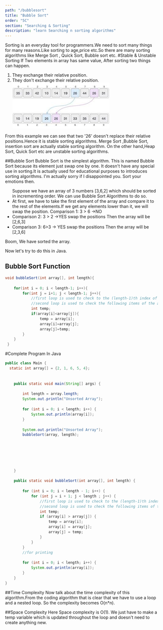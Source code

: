 ```yaml
---
path: "/bubblesort"
title: "Bubble Sort"
order: "5C"
section: "Searching & Sorting"
description: "learn Searching n sorting algorithms"
---
```



Sorting is an everyday tool for programmers.We need to sort many things for many reasons.Like sorting to age,price etc.So
there are many sorting algorithms  like Merge Sort , Quick Sort, Bubble sort etc. 
#Stable & Unstable Sorting
If Two elements in  array has same value, After sorting two things can happen. 
1. They  exchange their relative position.
2. They don't exchange their relative position.
![Stable Sorting](./images/stableSort.jpeg)

From this example we can see that two '26' doesn't replace their relative positions.Hence it is 
stable sorting algorithms. 
Merge Sort ,Bubble Sort, insertion sort are actually stable sorting algorithm.
On the other hand,Heap Sort, Quick Sort etc are unstable sorting algorithms.

##Bubble Sort 
Bubble Sort is the simplest algorithm. This is named Bubble Sort because its element just swap
one by one.
It doesn't have any special use in sorting.It is actually used for educational purposes to introduces
sorting algorithms. I'm actually sorry if I disappointed you. Sort your emotions then. 


<ul>
Suppose we have an array of 3 numbers [3,6,2] which should be sorted in incrementing order. We can use Bubble Sort
Algorithms to do so. 
<li>
At first, we have to take the first element of the array and compare it to the rest of the
elements.If we get any elements lower than it, we will swap the position.
Comparison 1:  3 > 6 ->NO 
</li>

<li>
Comparison 2:  3 > 2
->YES swap the positions Then the array will be [2,6,3]

</li>
<li>
Comparison 3: 6>3 -> YES swap the positions Then the array will be [2,3,6] 

</li>
</ul>
Boom, We have sorted the array. 

Now let's try to do this in Java.

## Bubble Sort Function
```java 
void bubbleSort(int array[], int length){

    for(int i = 0; i < length-1; i++){
        for(int j = i+1; j < length-1; j++){
            //first loop is used to check to the (length-1)th index of the aray
            //second loop is used to check the following items of the arrays
            int temp;
            if(array[i]<array[j]){
                temp = array[i];
                array[i]=array[j];
                array[j]=temp;
        }
    }
 }

```

#Complete Program In Java
```java 
public class Main {
  static int array[] = {2, 1, 6, 5, 4};


    public static void main(String[] args) {

        int length = array.length;
        System.out.println("Unsorted Array");

        for (int i = 0; i < length; i++) {
            System.out.println(array[i]);
        }
        
        System.out.println("Unsorted Array");
        bubbleSort(array, length);






    }

    public static void bubbleSort(int array[], int length) {

        for (int i = 0; i < length - 1; i++) {
            for (int j = i + 1; j < length ; j++) {
                //first loop is used to check to the (length-1)th index of the aray
                //second loop is used to check the following items of the arrays
                int temp;
                if (array[i] > array[j]) {
                    temp = array[i];
                    array[i] = array[j];
                    array[j] = temp;
                }
            }
        }
        //for printing

        for (int i = 0; i < length; i++) {
            System.out.println(array[i]);
        }
    }
}

```
##Time Complexity
Now talk about the time complexity of this algorithm.From the coding algorithm that is clear that we have to use a loop and 
a nested loop. So the complexity becomes O(n*n).

##Space Complexity
Here Space complexity is O(1). We just have to make a temp variable which is updated throughout the loop and doesn't need to
create anything new.

